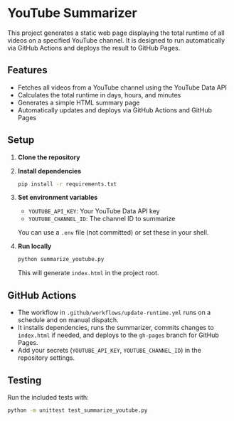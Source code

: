 # YouTube Summarizer

This project generates a static web page displaying the total runtime of all videos on a specified YouTube channel. It is designed to run automatically via GitHub Actions and deploys the result to GitHub Pages.

## Features

- Fetches all videos from a YouTube channel using the YouTube Data API
- Calculates the total runtime in days, hours, and minutes
- Generates a simple HTML summary page
- Automatically updates and deploys via GitHub Actions and GitHub Pages

## Setup

1. **Clone the repository**

2. **Install dependencies**

   ```sh
   pip install -r requirements.txt
   ```

3. **Set environment variables**

   - `YOUTUBE_API_KEY`: Your YouTube Data API key
   - `YOUTUBE_CHANNEL_ID`: The channel ID to summarize

   You can use a `.env` file (not committed) or set these in your shell.

4. **Run locally**

   ```sh
   python summarize_youtube.py
   ```

   This will generate `index.html` in the project root.

## GitHub Actions

- The workflow in `.github/workflows/update-runtime.yml` runs on a schedule and on manual dispatch.
- It installs dependencies, runs the summarizer, commits changes to `index.html` if needed, and deploys to the `gh-pages` branch for GitHub Pages.
- Add your secrets (`YOUTUBE_API_KEY`, `YOUTUBE_CHANNEL_ID`) in the repository settings.

## Testing

Run the included tests with:

```sh
python -m unittest test_summarize_youtube.py
